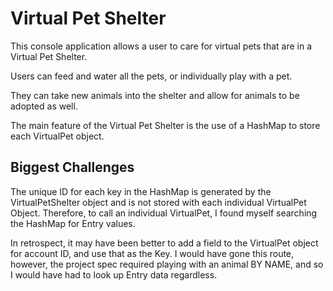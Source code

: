 # Virtual Pet Shelter

This console application allows a user to care for virtual pets that are in a Virtual Pet Shelter.

Users can feed and water all the pets, or individually play with a pet.

They can take new animals into the shelter and allow for animals to be adopted as well. 

The main feature of the Virtual Pet Shelter is the use of a HashMap to store each VirtualPet object. 

## Biggest Challenges
The unique ID for each key in the HashMap is generated by the VirtualPetShelter object and is not stored with each individual VirtualPet Object.  Therefore, to call an  individual VirtualPet, I found myself searching the HashMap for Entry values.

In retrospect, it may have been better to add a field to the VirtualPet object for account ID, and use that as the Key. I would have gone this route, however, the project spec required playing with an animal BY NAME, and so I would have had to look up Entry data regardless.  
